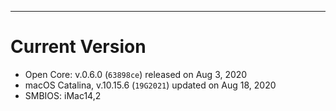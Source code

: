 
---

# Current Version

- Open Core: v.0.6.0 (`63898ce`) released on Aug 3, 2020
- macOS Catalina, v.10.15.6 (`19G2021`) updated on Aug 18, 2020
- SMBIOS: iMac14,2
